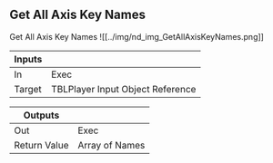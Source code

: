 ## Get All Axis Key Names
Get All Axis Key Names
![[../img/nd_img_GetAllAxisKeyNames.png]]

|Inputs||
|--|--|
| In | Exec |
| Target | TBLPlayer Input Object Reference |

|Outputs||
|--|--|
| Out | Exec |
| Return Value | Array of Names |

